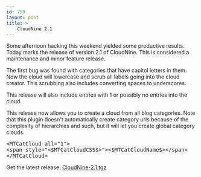 ```yaml
---
id: 759
layout: post
title: >
    CloudNine 2.1
---
```


Some afternoon hacking this weekend yielded some productive results. Today marks the release of version 2.1 of CloudNine. This is considered a maintenance and minor feature release.

The first bug was found with categories that have capitol letters in them. Now the cloud will lowercase and scrub all labels going into the cloud creator. This scrubbing also includes converting spaces to underscores.

This release will also include entries with 1 or possibly no entries into the cloud.

This release now allows you to create a cloud from all blog categories. Note that this plugin doesn't automatically create category urls because of the complexity of hierarchies and such, but it will let you create global category clouds.

<pre>
&lt;MTCatCloud all="1">
&lt;span style="&lt;$MTCatCloudCSS$>">&lt;$MTCatCloudName$>&lt;/span>
&lt;/MTCatCloud>
</pre>

Get the latest release: <a href="http://blog.socklabs.com/wp-content/CloudNine-2.1.tgz">CloudNine-2.1.tgz</a>
